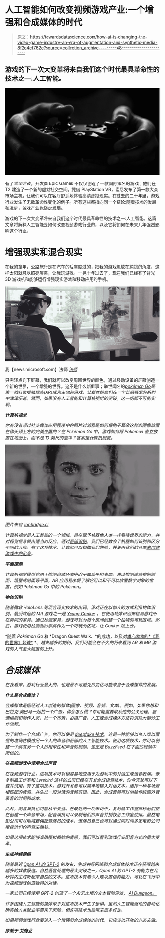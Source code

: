 # 人工智能如何改变视频游戏产业:一个增强和合成媒体的时代

> 原文：<https://towardsdatascience.com/how-ai-is-changing-the-video-game-industry-an-era-of-augmentation-and-synthetic-media-8f2e4cf762c?source=collection_archive---------48----------------------->

## 游戏的下一次大变革将来自我们这个时代最具革命性的技术之一:人工智能。

![](img/d103be56fc7511d902631b42a7db5ec8.png)

有了*堡垒之夜*，开发商 Epic Games 不仅仅创造了一款国际知名的游戏；他们在 T2 建造了一个新的虚拟社交空间。凭借 PlayStation VR，索尼发布了第一款大众市场主机，让我们可以在客厅舒适地体验高清虚拟现实。在过去的二十年里，游戏行业发生了无数革命性变化的例子。所有这些都指向同一个结论:随着技术的发展和进步，游戏产业也随之发展。

游戏的下一次大变革将来自我们这个时代最具革命性的技术之一:人工智能。这篇文章将解释人工智能是如何改变视频游戏行业的，以及它将如何在未来几年强烈影响这个行业。

# 增强现实和混合现实

在我的童年，公路旅行是在汽车的后座度过的，把我的游戏机放在尴尬的角度，这样太阳就可以照亮屏幕，让我玩游戏。一晃十年过去了，现在我们已经有了背光 3D 游戏机和能够运行增强现实游戏和移动应用的手机。

![](img/2bfd78670f778a6ee7147e4c80d3af14.png)

我【news.microsoft.com】法师 [*法师*](https://news.microsoft.com/)

只需轻点几下屏幕，我们就可以改变周围世界的颜色，通过移动设备的屏幕创造一个新的世界，一个增强的世界。这不是什么新鲜事；举世闻名的[*pokémon Go*](https://en.wikipedia.org/wiki/Pok%C3%A9mon_Go)*是第一款打破增强现实(AR)成为主流的游戏，让新老粉丝们在一个长期喜爱的系列中津津乐道。然而，如果没有人工智能和计算机视觉的突破，这一切都不可能实现。*

***计算机视觉***

*你有没有想过社交媒体应用程序中的照片过滤器是如何将兔子耳朵这样的图像放置在你头顶上方的完美位置的？在 *Pokémon Go* 中，游戏如何将 Pokémon 直立放置在地面上，而不是 10 英尺的空中？答案是[计算机视觉](https://lionbridge.ai/articles/what-is-computer-vision/)。*

*![](img/ab502e44f1e22b641cdb68fa76e216ee.png)*

*图片来自 [lionbridge.ai](http://lionbridge.ai)*

*计算机视觉是人工智能的一个领域，旨在赋予机器像人类一样看待世界的能力，并对视觉信息做出适当的反应。通过[面部识别](https://lionbridge.ai/articles/what-is-facial-recognition/)，我们已经教会了机器如何识别和区分不同的人脸。有了这项技术，计算机可以扫描我们的脸，并使用我们的肖像[来创建游戏中的化身](https://technode.com/2019/09/11/netease-developing-ai-to-turn-selfies-into-3d-game-avatars/)。*

***平面探测***

*计算机视觉模型也用于检测自然环境中的平面或平坦表面。通过检测建筑物的侧面、墙壁或地面等平面，AR 应用程序将了解它可以和不可以放置数字对象的位置，例如 *Pokémon Go* 中的 Pokémon。*

***物体识别***

*随着微软 HoloLens 等混合现实技术的出现，游戏正在以惊人的方式利用物体识别。最受欢迎的 MR 游戏之一是 [Young Conker](https://www.microsoft.com/en-us/p/young-conker/9nblggh5ggk1) ，它使用物体识别来检测游戏所在房间的家具。通过检测家具，游戏可以为每个房间创建一个独特的可玩区域。然后，游戏使用检测到的家具作为一个可玩的区域，让 Conker 跳上去。*

*随着 *Pokémon Go* 和 *Dragon Quest Walk、*的成功，以及对[雄心勃勃的*《我的世界》地球*](https://www.minecraft.net/en-us/earth) *、*越来越多的期待，我们可能会在不久的将来看到 AR 和 MR 游戏的人气更大幅度的上升。*

# *合成媒体*

*在我看来，游戏行业最大的、也是最不可避免的变化可能来自于合成媒体的发展。*

***什么是合成媒体？***

*合成媒体是指经过人工创造的媒体(图像、视频、音频、文本)。例如，如果你想和巴拉克·奥巴马一起拍一个广告，你会怎么做？你可能需要联系他的公关经理，雇佣编剧和制作人员，找一个布景，拍摄广告。人工或合成媒体方法将消除大部分工作流程。*

*为了制作一个合成广告，你可以使用 [deepfake 技术](https://lionbridge.ai/articles/deepfakes-a-threat-to-individuals-and-national-security/)，这是一种能够以令人难以置信的准确性模仿另一个人的声音和面部的人工智能技术。使用这项技术，你可以创建一个具有另一个人的相似性和声音的视频，这正是 BuzzFeed 在下面的视频中所做的。*

***在视频游戏中使用合成声音***

*在视频游戏行业，这项技术可以很容易地应用于为游戏中的对话生成语音表演。像[复制品工作室](https://replicastudios.com/)和 [Lyrebird](https://techcrunch.com/2019/09/18/descript-audio/) 这样的公司已经在开发合成语音技术，你今天就可以下载并试用。有了这项技术，游戏开发者可以简单地输入对话文本，选择一种与场景相匹配的情感，并生成一段对话的音频剪辑。因此，合成音频可以消除传统画外音录音的时间和成本。*

*此外，配音演员也可能从中受益。在最近的一次采访中，复制品工作室声称他们正在创建一个声音市场，配音演员可以录制他们的声音并授权给工作室使用。虽然电影公司可以削减雇佣配音演员的成本，但演员自己也可以通过同时向多家电影公司授权他们的声音来赚钱。*

*如果这项技术能够准确模拟微妙的情感，我们可以看到游戏行业配音方式的重大变革。*

***生成神经网络***

*随着最近 [Open AI 的 GPT-2](https://lionbridge.ai/articles/this-entire-article-was-written-by-an-ai-open-ai-gpt2/) 的发布，生成神经网络和合成媒体技术正在获得越来越多的媒体报道。自然语言处理的最大突破之一，Open AI 的 GPT-2 有能力在几秒钟内生成听起来自然的文本。这项技术有着令人难以置信的能力，可以在飞行中为视频游戏创造独特的对话。*

*一家公司已经使用 GPT-2 创造了一个永无止境的文本冒险游戏， [AI Dungeon。](https://aidungeon.io/)*

*许多围绕人工智能的媒体似乎对这项技术产生了恐惧。虽然人工智能驱动的自动化确实给人类就业率带来了风险，但这项技术也能带来很多好处。*

*如果视频游戏行业要进入一个增强和合成媒体的时代，它应该以开放的心态去做。*

***原载于** [**艾商业**](https://aibusiness.com/how-ai-is-changing-the-video-game-industry-an-era-of-augmentation-and-synthetic-media/)*